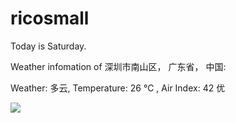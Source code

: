 # ricosmall

Today is Saturday.

Weather infomation of 深圳市南山区， 广东省， 中国: 

Weather: 多云, Temperature: 26 ℃ , Air Index: 42 优

<img src="https://github-readme-stats.vercel.app/api?username=ricosmall&show_icons=true" />
